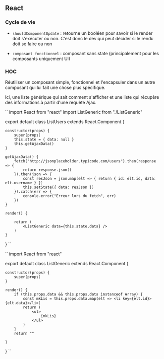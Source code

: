 ## React

### Cycle de vie

- `shouldComponentUpdate` : retourne un booléen pour savoir si le render doit s'exécuter ou non. C'est donc le dev qui peut décider si le rendu doit se faire ou non

- `composant fonctionnel` : composant sans state (principalement pour les composants uniquement UI)


 ### HOC 
 
 Réutiliser un composant simple, fonctionnel et l'encapsuler dans un autre composant qui lui fait une chose plus spécifique.
 
 Ici, une liste générique qui sait comment s'afficher et une liste qui récupère des informations à partir d'une requête Ajax.

``
import React from "react"
import ListGeneric from "./ListGeneric"

export default class ListUsers extends React.Component {

    constructor(props) {
        super(props)
        this.state = { data: null }
        this.getAjaxData()
    }

    getAjaxData() {
        fetch("http://jsonplaceholder.typicode.com/users").then(response => {
            return response.json()
        }).then(json => {
            const resJson = json.map(elt => { return { id: elt.id, data: elt.username } })
            this.setState({ data: resJson })
        }).catch(err => {
            console.error("Erreur lors du fetch", err)
        })
    }

    render() {

        return (
            <ListGeneric data={this.state.data} />
        )
    }

}
``

``
import React from "react"

export default class ListGeneric extends React.Component {

    constructor(props) {
        super(props)
    }

    render() {
        if (this.props.data && this.props.data instanceof Array) {
            const mkLis = this.props.data.map(elt => <li key={elt.id}>{elt.data}</li>)
            return (
                <ul>
                    {mkLis}
                </ul>
            )
        }
        return ""

    }
}
``
